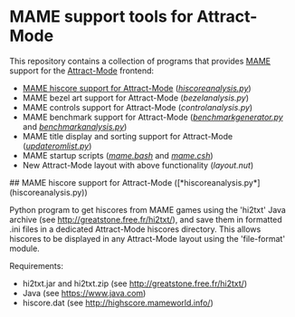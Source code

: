 # MAME support tools for Attract-Mode

This repository contains a collection of programs that provides [MAME](http://www.mamedev.org/) support for the [Attract-Mode](http://www.attractmode.org/) frontend:

- [MAME hiscore support for Attract-Mode](#hiscore) ([*hiscoreanalysis.py*](hiscoreanalysis.py))
- MAME bezel art support for Attract-Mode (*bezelanalysis.py*)
- MAME controls support for Attract-Mode (*controlanalysis.py*)
- MAME benchmark support for Attract-Mode ([*benchmarkgenerator.py*](benchmarkgenerator.py) and [*benchmarkanalysis.py*](benchmarkanalysis.py))
- MAME title display and sorting support for Attract-Mode ([*updateromlist.py*](updateromlist.py))
- MAME startup scripts ([*mame.bash*](mame.bash) and [*mame.csh*](mame.csh))
- New Attract-Mode layout with above functionality (*layout.nut*)

<a name="hiscore" />
## MAME hiscore support for Attract-Mode ([*hiscoreanalysis.py*](hiscoreanalysis.py))

Python program to get hiscores from MAME games using the 'hi2txt' Java archive (see http://greatstone.free.fr/hi2txt/), 
and save them in formatted .ini files in a dedicated Attract-Mode hiscores directory. This allows hiscores to be 
displayed in any Attract-Mode layout using the 'file-format' module.

Requirements:

- hi2txt.jar and hi2txt.zip (see http://greatstone.free.fr/hi2txt/)
- Java (see https://www.java.com)
- hiscore.dat (see http://highscore.mameworld.info/)
